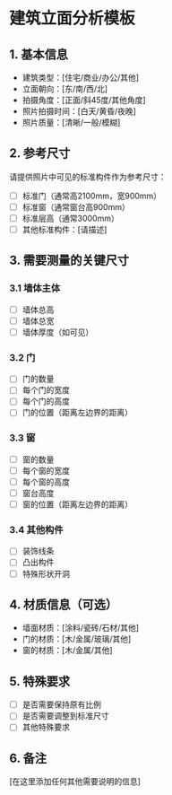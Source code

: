# 建筑立面分析模板

## 1. 基本信息
- 建筑类型：[住宅/商业/办公/其他]
- 立面朝向：[东/南/西/北]
- 拍摄角度：[正面/斜45度/其他角度]
- 照片拍摄时间：[白天/黄昏/夜晚]
- 照片质量：[清晰/一般/模糊]

## 2. 参考尺寸
请提供照片中可见的标准构件作为参考尺寸：
- [ ] 标准门（通常高2100mm，宽900mm）
- [ ] 标准窗（通常窗台高900mm）
- [ ] 标准层高（通常3000mm）
- [ ] 其他标准构件：[请描述]

## 3. 需要测量的关键尺寸

### 3.1 墙体主体
- [ ] 墙体总高
- [ ] 墙体总宽
- [ ] 墙体厚度（如可见）

### 3.2 门
- [ ] 门的数量
- [ ] 每个门的宽度
- [ ] 每个门的高度
- [ ] 门的位置（距离左边界的距离）

### 3.3 窗
- [ ] 窗的数量
- [ ] 每个窗的宽度
- [ ] 每个窗的高度
- [ ] 窗台高度
- [ ] 窗的位置（距离左边界的距离）

### 3.4 其他构件
- [ ] 装饰线条
- [ ] 凸出构件
- [ ] 特殊形状开洞

## 4. 材质信息（可选）
- 墙面材质：[涂料/瓷砖/石材/其他]
- 门的材质：[木/金属/玻璃/其他]
- 窗的材质：[木/金属/其他]

## 5. 特殊要求
- [ ] 是否需要保持原有比例
- [ ] 是否需要调整到标准尺寸
- [ ] 其他特殊要求

## 6. 备注
[在这里添加任何其他需要说明的信息]
